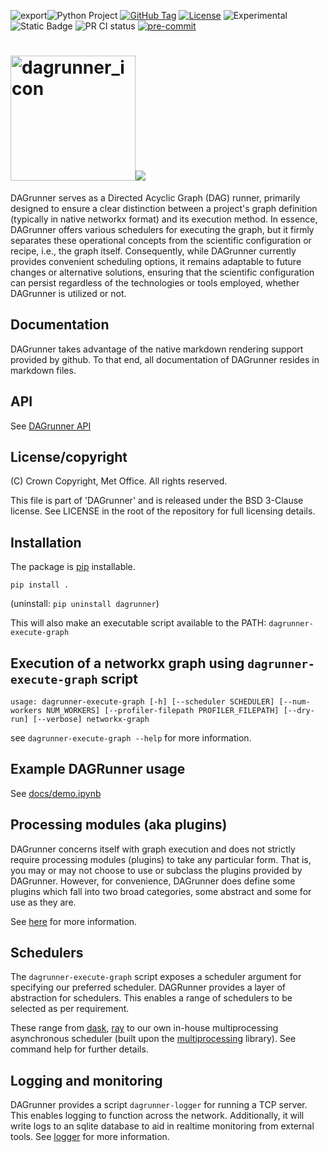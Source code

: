 ![export](https://github.com/user-attachments/assets/a196ecbc-bff9-455e-824c-103e7b9e97bb)![Python Project](https://img.shields.io/badge/language-Python%20>=3.9-blue?logo=python&logoColor=white)
[![GitHub Tag](https://img.shields.io/github/v/tag/MetOffice/dagrunner)](https://github.com/MetOffice/dagrunner/tags)
[![License](https://img.shields.io/badge/License-BSD%203--Clause-blue.svg)](https://opensource.org/licenses/BSD-3-Clause)
![Experimental](https://img.shields.io/badge/status-experimental-orange)
![Static Badge](https://img.shields.io/badge/install-pip-blue)
![PR CI status](https://github.com/MetOffice/dagrunner/actions/workflows/tests.yml/badge.svg)
[![pre-commit](https://img.shields.io/badge/pre--commit-enabled-brightgreen?logo=pre-commit)](https://github.com/pre-commit/pre-commit)

# <img src="https://github.com/user-attachments/assets/f7403532-a9bc-4d24-af60-d797b74a2857" alt="dagrunner_icon" width=200px>![](https://placehold.co/600x200/transparent/929292?text=DAGrunner)

DAGrunner serves as a Directed Acyclic Graph (DAG) runner, primarily designed to ensure a clear distinction between a project's graph definition (typically in native networkx format) and its execution method. In essence, DAGrunner offers various schedulers for executing the graph, but it firmly separates these operational concepts from the scientific configuration or recipe, i.e., the graph itself. Consequently, while DAGrunner currently provides convenient scheduling options, it remains adaptable to future changes or alternative solutions, ensuring that the scientific configuration can persist regardless of the technologies or tools employed, whether DAGrunner is utilized or not.

## Documentation

DAGrunner takes advantage of the native markdown rendering support provided by github.  To that end, all documentation of DAGrunner resides in markdown files.

## API

See [DAGrunner API](docs/dagrunner_index.md)

## License/copyright

(C) Crown Copyright, Met Office. All rights reserved.

This file is part of 'DAGrunner' and is released under the BSD 3-Clause license.
See LICENSE in the root of the repository for full licensing details.

## Installation

The package is [pip](https://pip.pypa.io/en/stable/) installable.
```
pip install .
```

(uninstall: `pip uninstall dagrunner`)

This will also make an executable script available to the PATH: `dagrunner-execute-graph`

## Execution of a networkx graph using `dagrunner-execute-graph` script

```
usage: dagrunner-execute-graph [-h] [--scheduler SCHEDULER] [--num-workers NUM_WORKERS] [--profiler-filepath PROFILER_FILEPATH] [--dry-run] [--verbose] networkx-graph
```
see `dagrunner-execute-graph --help` for more information.

## Example DAGRunner usage

See [docs/demo.ipynb](docs/demo.ipynb)

## Processing modules (aka plugins)

DAGrunner concerns itself with graph execution and does not strictly require processing modules (plugins) to take any particular form.  That is, you may or may not choose to use or subclass the plugins provided by DAGrunner.
However, for convenience, DAGrunner does define some plugins which fall into two broad categories, some abstract and some for use as they are.

See [here](docs/dagrunner.plugin_framework.md) for more information.

## Schedulers

The `dagrunner-execute-graph` script exposes a scheduler argument for specifying our preferred scheduler.  DAGRunner provides a layer of abstraction for schedulers.  This enables a range of schedulers to be selected as per requirement.

These range from [dask](https://www.dask.org/), [ray](https://docs.ray.io/en/latest/ray-more-libs/dask-on-ray.html) to our own in-house multiprocessing asynchronous scheduler (built upon the [multiprocessing](https://docs.python.org/3/library/multiprocessing.html) library).  See command help for further details.

## Logging and monitoring

DAGrunner provides a script `dagrunner-logger` for running a TCP server.  This enables logging to function across the network.  Additionally, it will write logs to an sqlite database to aid in realtime monitoring from external tools.
See [logger](docs/dagrunner.utils.logger.md) for more information.
